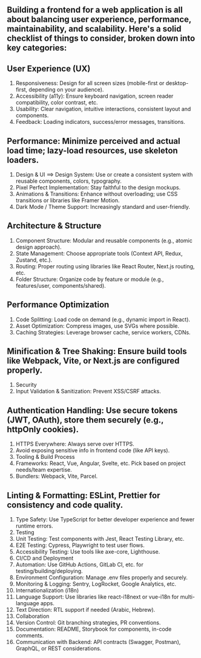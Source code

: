 ## Building a frontend for a web application is all about balancing user experience, performance, maintainability, and scalability. Here's a solid checklist of things to consider, broken down into key categories:

## User Experience (UX)
1. Responsiveness: Design for all screen sizes (mobile-first or desktop-first, depending on your audience).
2. Accessibility (a11y): Ensure keyboard navigation, screen reader compatibility, color contrast, etc.
3. Usability: Clear navigation, intuitive interactions, consistent layout and components.
4. Feedback: Loading indicators, success/error messages, transitions.

## Performance: Minimize perceived and actual load time; lazy-load resources, use skeleton loaders.
1. Design & UI ==> Design System: Use or create a consistent system with reusable components, colors, typography.
2. Pixel Perfect Implementation: Stay faithful to the design mockups.
3. Animations & Transitions: Enhance without overloading; use CSS transitions or libraries like Framer Motion.
4. Dark Mode / Theme Support: Increasingly standard and user-friendly.

## Architecture & Structure
1. Component Structure: Modular and reusable components (e.g., atomic design approach).
2. State Management: Choose appropriate tools (Context API, Redux, Zustand, etc.).
3. Routing: Proper routing using libraries like React Router, Next.js routing, etc.
4. Folder Structure: Organize code by feature or module (e.g., features/user, components/shared).

## Performance Optimization
1. Code Splitting: Load code on demand (e.g., dynamic import in React).
2. Asset Optimization: Compress images, use SVGs where possible.
3. Caching Strategies: Leverage browser cache, service workers, CDNs.
   
## Minification & Tree Shaking: Ensure build tools like Webpack, Vite, or Next.js are configured properly.
1. Security
2. Input Validation & Sanitization: Prevent XSS/CSRF attacks.

## Authentication Handling: Use secure tokens (JWT, OAuth), store them securely (e.g., httpOnly cookies).
1. HTTPS Everywhere: Always serve over HTTPS.
2. Avoid exposing sensitive info in frontend code (like API keys).
3. Tooling & Build Process
4. Frameworks: React, Vue, Angular, Svelte, etc. Pick based on project needs/team expertise.
5. Bundlers: Webpack, Vite, Parcel.

## Linting & Formatting: ESLint, Prettier for consistency and code quality.
1. Type Safety: Use TypeScript for better developer experience and fewer runtime errors.
2. Testing
3. Unit Testing: Test components with Jest, React Testing Library, etc.
4. E2E Testing: Cypress, Playwright to test user flows.
5. Accessibility Testing: Use tools like axe-core, Lighthouse.
6. CI/CD and Deployment
7. Automation: Use GitHub Actions, GitLab CI, etc. for testing/building/deploying.
8. Environment Configuration: Manage .env files properly and securely.
9. Monitoring & Logging: Sentry, LogRocket, Google Analytics, etc.
10. Internationalization (i18n)
11. Language Support: Use libraries like react-i18next or vue-i18n for multi-language apps.
12. Text Direction: RTL support if needed (Arabic, Hebrew).
13. Collaboration
14. Version Control: Git branching strategies, PR conventions.
15. Documentation: README, Storybook for components, in-code comments.
16. Communication with Backend: API contracts (Swagger, Postman), GraphQL, or REST considerations.

